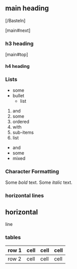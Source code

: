 ## main heading

[/Basteln]

<a name="top"></a>
[main#next]

### h3 heading
<a name="next"></a>

[main#top]

#### h4 heading

### Lists
 * some
 * bullet
   * list
 1. and
 3. some
 10. ordered
   1. with
   2. sub-items
 201. list
   * and
   * some
   * mixed

### Character Formatting

Some *bold* text.
Some _italic_ text.

### horizontal lines

horizontal
---
line

### tables

| row 1 | cell | cell | cell |
| -- | -- | -- | -- |
| row 2 | cell | cell | cell |

